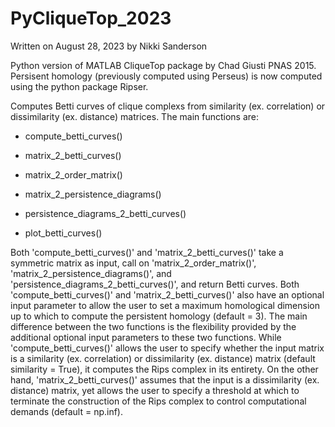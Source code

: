# PyCliqueTop_2023
Written on August 28, 2023 by Nikki Sanderson

Python version of MATLAB CliqueTop package by Chad Giusti PNAS 2015. Persisent homology (previously computed using Perseus) is now computed 
using the python package Ripser.  

Computes Betti curves of clique complexs from similarity (ex. correlation) or dissimilarity (ex. distance) matrices. The main functions are:

* compute_betti_curves() 

* matrix_2_betti_curves()

* matrix_2_order_matrix() 

* matrix_2_persistence_diagrams() 

* persistence_diagrams_2_betti_curves() 

* plot_betti_curves()

Both 'compute_betti_curves()' and 'matrix_2_betti_curves()' take a symmetric matrix as input, call on 'matrix_2_order_matrix()', 'matrix_2_persistence_diagrams()', and 'persistence_diagrams_2_betti_curves()', and return Betti curves. Both 'compute_betti_curves()' and 'matrix_2_betti_curves()' also have an optional input parameter to allow the user to set a maximum homological dimension up to which to compute the persistent homology (default = 3). The main difference between the two functions is the flexibility provided by the additional optional input parameters to these two functions.  While 'compute_betti_curves()' allows the user to specify whether the input matrix is a similarity (ex. correlation) or dissimilarity (ex. distance) matrix (default similarity = True), it computes the Rips complex in its entirety. On the other hand, 'matrix_2_betti_curves()' assumes that the input is a dissimilarity (ex. distance) matrix, yet allows the user to specify a threshold at which to terminate the construction of the Rips complex to control computational demands (default = np.inf).  







